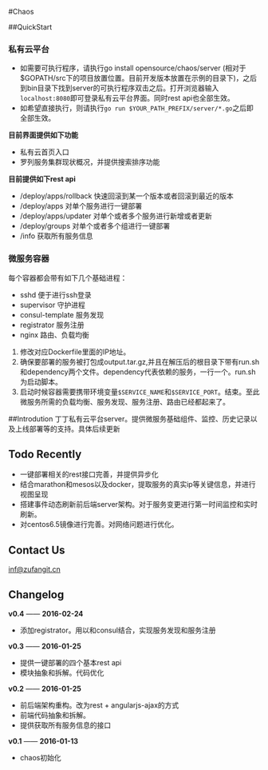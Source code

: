 #Chaos

##QuickStart
### 私有云平台
+ 如需要可执行程序，请执行go install opensource/chaos/server (相对于$GOPATH/src下的项目放置位置。目前开发版本放置在示例的目录下)，之后到bin目录下找到server的可执行程序双击之后。打开浏览器输入`localhost:8080`即可登录私有云平台界面。同时rest api也全部生效。
+ 如希望直接执行，则请执行`go run $YOUR_PATH_PREFIX/server/*.go`之后即全部生效。

**目前界面提供如下功能**
+ 私有云首页入口
+ 罗列服务集群现状概况，并提供搜索排序功能

**目前提供如下rest api**
+ /deploy/apps/rollback 快速回滚到某一个版本或者回滚到最近的版本
+ /deploy/apps 对单个服务进行一键部署
+ /deploy/apps/updater 对单个或者多个服务进行新增或者更新
+ /deploy/groups 对单个或者多个组进行一键部署
+ /info 获取所有服务信息

### 微服务容器
每个容器都会带有如下几个基础进程：
+ sshd 便于进行ssh登录
+ supervisor 守护进程
+ consul-template 服务发现
+ registrator 服务注册
+ nginx 路由、负载均衡

1. 修改对应Dockerfile里面的IP地址。
2. 确保要部署的服务被打包成output.tar.gz,并且在解压后的根目录下带有run.sh和dependency两个文件。dependency代表依赖的服务，一行一个。run.sh为启动脚本。
3. 启动时候容器需要携带环境变量`$SERVICE_NAME`和`$SERVICE_PORT`。结束。至此微服务所需的负载均衡、服务发现、服务注册、路由已经都起来了。

##Introdution
丁丁私有云平台server。提供微服务基础组件、监控、历史记录以及上线部署等的支持。具体后续更新

## Todo Recently
+ 一键部署相关的rest接口完善，并提供异步化
+ 结合marathon和mesos以及docker，提取服务的真实ip等关键信息，并进行视图呈现
+ 搭建事件动态刷新前后端server架构。对于服务变更进行第一时间监控和实时刷新。
+ 对centos6.5镜像进行完善。对网络问题进行优化。

## Contact Us
inf@zufangit.cn

## Changelog

**v0.4** —— **2016-02-24**
+ 添加registrator。用以和consul结合，实现服务发现和服务注册

**v0.3** —— **2016-01-25**
+ 提供一键部署的四个基本rest api
+ 模块抽象和拆解。代码优化

**v0.2** —— **2016-01-25**
+ 前后端架构重构。改为rest + angularjs-ajax的方式
+ 前端代码抽象和拆解。
+ 提供获取所有服务信息的接口

**v0.1** —— **2016-01-13**
+ chaos初始化